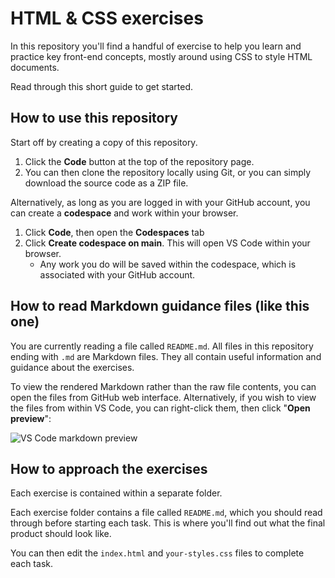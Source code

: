 # HTML & CSS exercises

In this repository you'll find a handful of exercise to help you learn and practice key front-end concepts, mostly around using CSS to style HTML documents.

Read through this short guide to get started.

## How to use this repository

Start off by creating a copy of this repository. 

1. Click the **Code** button at the top of the repository page. 
2. You can then clone the repository locally using Git, or you can simply download the source code as a ZIP file.

Alternatively, as long as you are logged in with your GitHub account, you can create a **codespace** and work within your browser. 
1. Click **Code**, then open the **Codespaces** tab
2. Click **Create codespace on main**. This will open VS Code within your browser.
    - Any work you do will be saved within the codespace, which is associated with your GitHub account.

## How to read Markdown guidance files (like this one)

You are currently reading a file called `README.md`. All files in this repository ending with `.md` are Markdown files. They all contain useful information and guidance about the exercises.

To view the rendered Markdown rather than the raw file contents, you can open the files from GitHub web interface. Alternatively, if you wish to view the files from within VS Code, you can right-click them, then click "**Open preview**":

![VS Code markdown preview](https://gcdnb.pbrd.co/images/mftLrL1aYltx.png)

## How to approach the exercises

Each exercise is contained within a separate folder. 

Each exercise folder contains a file called `README.md`, which you should read through before starting each task. This is where you'll find out what the final product should look like.

You can then edit the `index.html` and `your-styles.css` files to complete each task.